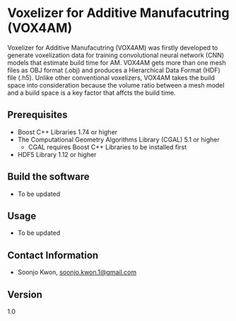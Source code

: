 # Voxelizer for Additive Manufacutring (VOX4AM)
Voxelizer for Additive Manufacutring (VOX4AM) was firstly developed to generate voxelization data for training convolutional neural network (CNN) models that estimate build time for AM. VOX4AM gets more than one mesh files as OBJ format (.obj) and produces a Hierarchical Data Format (HDF) file (.h5). Unlike other conventional voxelizers, VOX4AM takes the build space into consideration because the volume ratio between a mesh model and a build space is a key factor that affcts the build time.
## Prerequisites
- Boost C++ Libraries 1.74 or higher
- The Computational Geometry Algorithms Library (CGAL) 5.1 or higher
  - CGAL requires Boost C++ Libraries to be installed first
- HDF5 Library 1.12  or higher
## Build the software
- To be updated
## Usage
- To be updated
## Contact Information
- Soonjo Kwon, soonjo.kwon.1@gmail.com
## Version
1.0

